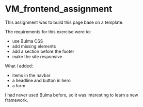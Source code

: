 # VM_frontend_assignment

This assignment was to build this page base on a template.

The requirements for this exercise were to:
- use Bulma CSS
- add missing elements
- add a section before the footer
- make the site responsive

What I added:
- items in the navbar
- a headline and button in hero
- a form

I had never used Bulma before, so it was interesting to learn a new framework. 
